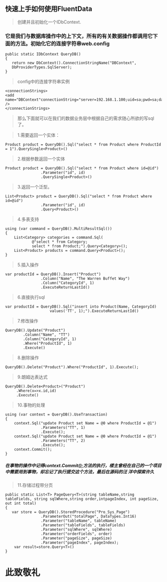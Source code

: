 ## 快速上手如何使用FluentData
> 创建并且初始化一个IDbContext. 
### 它是我们与数据库操作中的上下文，所有的有关数据操作都调用它下面的方法。初始化它的连接字符串web.config

```
public static IDbContext QueryDB()
{
   return new DbContext().ConnectionStringName("DBContext",
   DbProviderTypes.SqlServer);
}
```
>config中的连接字符串实例

```
<connectionStrings>
<add name="DBContext"connectionString="server=192.168.1.100;uid=sa;pwd=sa;database=demoDB;" />
</connectionStrings>
```
>那么下面就可以在我们的数据业务层中根据自己的需求随心所欲的写sql了。 

>1.需要返回一个实体： 
```
Product product = QueryDB().Sql("select * from Product where ProductId = 1").QuerySingle<Product>()
```

>2.根据参数返回一个实体
```
Product product = QueryDB().Sql("select * from Product where id=@id")
                .Parameter("id", id)
                .QuerySingle<Product>()
```
>3.返回一个泛型。 
```
List<Product> product = QueryDB().Sql("select * from Product where id=@id")
                .Parameter("id", id)
                .Query<Product>()
```
>4.多表支持
```
using (var command = QueryDB().MultiResultSql())
{
    List<Category> categories = command.Sql(
            @"select * from Category;
            select * from Product;").Query<Category>();
    List<Product> products = command.Query<Product>();
}
```
>5.插入操作
```
var productId = QueryDB().Insert("Product")
                .Column("Name", "The Warren Buffet Way")
                .Column("CategoryId", 1)
                .ExecuteReturnLastId()
```
>6.直接执行sql
```
var productId = QueryDB().Sql("insert into Product(Name, CategoryId)
                    values('TT', 1);").ExecuteReturnLastId()
```
>7.修改操作
```
QueryDB().Update("Product")
        .Column("Name", "TT")
        .Column("CategoryId", 1)
        .Where("ProductId", 1)
        .Execute()
```
>8.删除操作 
```
QueryDB().Delete("Product").Where("ProductId", 1).Execute();
```
>9.朗姆达表达式
```
QueryDB().Delete<Product>("Product")
     .Where(x=>x.id,id)
     .Execute()
```
>10.事物的处理 
```
using (var context = QueryDB().UseTransaction)
{
    context.Sql("update Product set Name = @0 where ProductId = @1")
                .Parameters("TT", 1)
                .Execute();
    context.Sql("update Product set Name = @0 where ProductId = @1")
                .Parameters("TT", 2)
                .Execute();
    context.Commit();
}
```
##### 在事物的操作中记得context.Commit();方法的执行，楼主曾经在自己的一个项目中需要用到事物，却忘记了执行提交这个方法，最后在源码的汪 洋中探索许久 
>11.存储过程带分页
```
public static List<T> PageQuery<T>(string tableName,string tableFields, string sqlWhere,string order,intpageIndex, int pageSize, out int total)
{
   var store = QueryDB().StoredProcedure("Pro_Sys_Page")
                .ParameterOut("totalPage", DataTypes.Int16)
                .Parameter("tableName", tableName)
                .Parameter("tableFields", tableFields)
                .Parameter("sqlWhere", sqlWhere)
                .Parameter("orderFields", order)
                .Parameter("pageSize", pageSize)
                .Parameter("pageIndex", pageIndex);
    var result=store.Query<T>()
}
```
# 此致敬礼